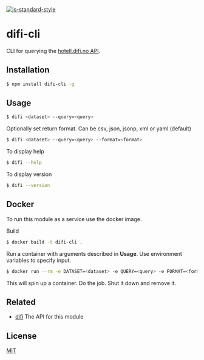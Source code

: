 [![js-standard-style](https://img.shields.io/badge/code%20style-standard-brightgreen.svg?style=flat)](https://github.com/feross/standard)

# difi-cli

CLI for querying the [hotell.difi.no API](http://hotell.difi.no/api).

## Installation

```sh
$ npm install difi-cli -g
```

## Usage

```sh
$ difi <dataset> --query=<query>
```
Optionally set return format.
Can be csv, json, jsonp, xml or yaml (default)

```sh
$ difi <dataset> --query=<query> --format=<format>
```

To display help

```sh
$ difi --help
```

To display version

```sh
$ difi --version
```

## Docker
To run this module as a service use the docker image.

Build
```sh
$ docker build -t difi-cli .
```

Run a container with arguments described in **Usage**. Use environment variables to specify input.

```sh
$ docker run --rm -e DATASET=<dataset> -e QUERY=<query> -e FORMAT=<format> difi-cli
```

This will spin up a container. Do the job. Shut it down and remove it.

## Related

- [difi](https://github.com/zrrrzzt/difi) The API for this module

## License

[MIT](LICENSE)
